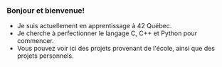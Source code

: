 ### Bonjour et bienvenue!

- Je suis actuellement en apprentissage à 42 Québec.
- Je cherche à perfectionner le langage C, C++ et Python pour commencer.
- Vous pouvez voir ici des projets provenant de l'école, ainsi que des projets personnels.

<!--
**araymond6/araymond6** is a ✨ _special_ ✨ repository because its `README.md` (this file) appears on your GitHub profile.

Here are some ideas to get you started:

- 🔭 I’m currently working on ...
- 🌱 I’m currently learning ...
- 👯 I’m looking to collaborate on ...
- 🤔 I’m looking for help with ...
- 💬 Ask me about ...
- 📫 How to reach me: ...
- 😄 Pronouns: ...
- ⚡ Fun fact: ...
-->
